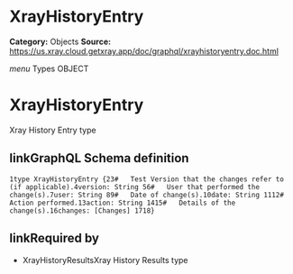 # XrayHistoryEntry

**Category:** Objects
**Source:** https://us.xray.cloud.getxray.app/doc/graphql/xrayhistoryentry.doc.html

*menu* Types OBJECT
 # XrayHistoryEntry
 Xray History Entry type

## linkGraphQL Schema definition
 `1type XrayHistoryEntry {23#   Test Version that the changes refer to (if applicable).4version: String 56#   User that performed the change(s).7user: String 89#   Date of change(s).10date: String 1112#   Action performed.13action: String 1415#   Details of the change(s).16changes: [Changes] 1718}`
## linkRequired by
 - XrayHistoryResultsXray History Results type